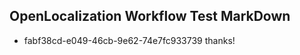 ## OpenLocalization Workflow Test MarkDown
* fabf38cd-e049-46cb-9e62-74e7fc933739 
thanks!<!--HONumber=Mar16_HO2-->
